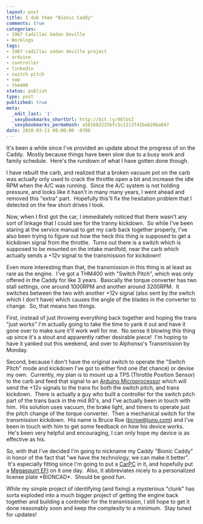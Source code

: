 ```yaml
---
layout: post
title: I dub thee "Bionic Caddy"
comments: true
categories:
- 1967 Cadillac Sedan Deville
- Worklogs
tags:
- 1967 cadillac sedan deville project
- arduino
- controller
- linkedin
- switch pitch
- swp
- thm400
status: publish
type: post
published: true
meta:
  _edit_last: '1'
  _sexybookmarks_shortUrl: http://bit.ly/9ElUsI
  _sexybookmarks_permaHash: a581682235bfc5c1113f41ba624ba847
date: 2010-03-11 00:00:00 -0700
---
```

<p>It&#39;s been a while since I&#39;ve provided an update about the progress of on the Caddy. &nbsp;Mostly because things have been slow due to a busy work and family schedule. &nbsp;Here&#39;s the rundown of what I have gotten done though.</p>
<p>I have rebuilt the carb, and realized that a broken vacuum pot on the carb was actually only used to crack the throttle open a bit and increase the idle RPM when the A/C was running. &nbsp;Since the A/C system is not holding pressure, and looks like it hasn&#39;t in many many years, I went ahead and removed this &quot;extra&quot; part. &nbsp;Hopefully this&#39;ll fix the hesitation problem that I detected on the few short drives I took. &nbsp;</p>
<p><!--more--></p>
<p>Now, when I first got the car, I immediately noticed that there wasn&#39;t any sort of linkage that I could see for the tranny kickdown. &nbsp;So while I&#39;ve been staring at the service manual to get my carb back together properly, I&#39;ve also been trying to figure out how the heck this thing is supposed to get a kickdown signal from the throttle. &nbsp;Turns out there is a switch which is supposed to be mounted on the intake manifold, near the carb which actually sends a +12v signal to the transmission for kickdown!</p>
<p>Even more interesting than that, the transmission in this thing is at least as rare as the engine. &nbsp;I&#39;ve got a THM400 with &quot;Switch Pitch&quot;, which was only offered in the Caddy for like 3 years. &nbsp;Basically the torque converter has two stall settings, one around 1000RPM and another around 3200RPM. &nbsp;It switches between the two with another +12v signal (also sent by the switch which I don&#39;t have) which causes the angle of the blades in the converter to change. &nbsp;So, that means two things.</p>
<p>First, instead of just throwing everything back together and hoping the trans &quot;just works&quot; I&#39;m actually going to take the time to yank it out and have it gone over to make sure it&#39;ll work well for me. &nbsp;No sense it blowing this thing up since it&#39;s a stout and apparently rather desirable piece! &nbsp;I&#39;m hoping to have it yanked out this weekend, and over to&nbsp;Alphonso&#39;s Transmission by Monday.</p>
<p>Second, because I don&#39;t have the original switch to operate the &quot;Switch Pitch&quot; mode and kickdown I&#39;ve got to either find one (fat chance) or devise my own. &nbsp;Currently, my plan is to mount up a TPS (Throttle Position Sensor) to the carb and feed that signal to an&nbsp;<a href="http://www.sparkfun.com/commerce/categories.php?c=103" target="_blank">Arduino Microprocessor</a>&nbsp;which will send the +12v signals to the trans for both the switch pitch, and trans kickdown. &nbsp;There is actually a guy who built a controller for the switch pitch part of the trans back in the mid 80&#39;s, and I&#39;ve actually been in touch with him. &nbsp;His solution uses vacuum, the brake light, and timers to operate just the pitch change of the torque converter. &nbsp;Then a mechanical switch for the transmission kickdown. &nbsp;His name is Bruce Roe (<a href="mailto:bcroe@juno.com?subject=Switch%20Pitch%20Controller%20-%20via%20Ryan%20J.%20Geyer%20(www.nslms.com)">bcroe@juno.com</a>) and I&#39;ve been in touch with him to get some feedback on how his device works. &nbsp;He&#39;s been very helpful and encouraging, I can only hope my device is as effective as his.</p>
<p>So, with that I&#39;ve decided I&#39;m going to nickname my Caddy &quot;Bionic Caddy&quot; in honor of the fact that &quot;we have the technology, we can make it better&quot;. &nbsp;It&#39;s especially fitting since I&#39;m going to put a <a href="http://www.mp3car.com">CarPC</a>&nbsp;in it, and hopefully put a <a href="http://www.bgsoflex.com/megasquirt.html">Megasquirt EFI</a> on it one day. &nbsp;Also, it abbreviates nicely to a personalized license plate *BIONCAD*. &nbsp;Should be good fun.</p>
<p>While my simple project of identifying (and fixing) a mysterious &quot;clunk&quot; has sorta exploded into a much bigger project of getting the engine back together and building a controller for the transmission, I still hope to get it done reasonably soon and keep the complexity to a minimum. &nbsp;Stay tuned for updates!</p>
